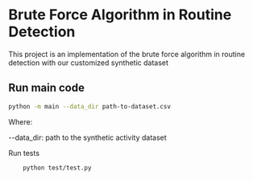 # Brute Force Algorithm in Routine Detection

This project is an implementation of the brute force algorithm in routine detection with our customized synthetic dataset

## Run main code


```bash
python -m main --data_dir path-to-dataset.csv
```

Where:

--data_dir: path to the synthetic activity dataset


Run tests

```bash
    python test/test.py
```

